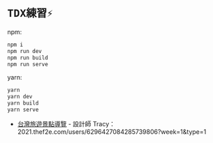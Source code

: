 # `TDX練習⚡`

npm:

```sh
npm i
npm run dev
npm run build
npm run serve
```

yarn:

```sh
yarn
yarn dev
yarn build
yarn serve
```

- [台灣旅遊景點導覽](https://www.figma.com/file/nrOdevz0ZWd9kdL6wWrJsY/week1--%E5%8F%B0%E7%81%A3%E6%97%85%E9%81%8A%E6%99%AF%E9%BB%9E%E5%B0%8E%E8%A6%BD) - 設計師 Tracy：2021.thef2e.com/users/6296427084285739806?week=1&type=1
